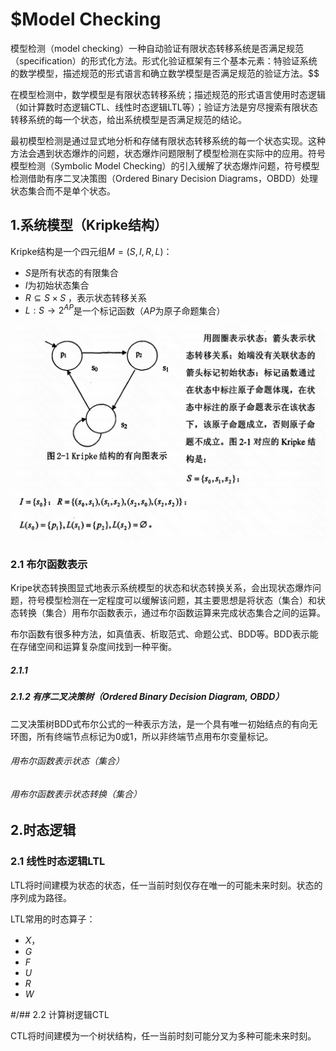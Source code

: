 # $Model Checking



模型检测（model checking）一种自动验证有限状态转移系统是否满足规范（specification）的形式化方法。形式化验证框架有三个基本元素：特验证系统的数学模型，描述规范的形式语言和确立数学模型是否满足规范的验证方法。$$

在模型检测中，数学模型是有限状态转移系统；描述规范的形式语言使用时态逻辑（如计算数时态逻辑CTL、线性时态逻辑LTL等）；验证方法是穷尽搜索有限状态转移系统的每一个状态，给出系统模型是否满足规范的结论。

最初模型检测是通过显式地分析和存储有限状态转移系统的每一个状态实现。这种方法会遇到状态爆炸的问题，状态爆炸问题限制了模型检测在实际中的应用。符号模型检测（Symbolic Model Checking）的引入缓解了状态爆炸问题，符号模型检测借助有序二叉决策图（Ordered Binary Decision Diagrams，OBDD）处理状态集合而不是单个状态。



## 1.系统模型（Kripke结构）

Kripke结构是一个四元组$M=(S,I,R,L)$：

- $S$是所有状态的有限集合
- $I$为初始状态集合
- $R \subseteq  S\times S$ ，表示状态转移关系
- $L:S \to 2^{AP}$是一个标记函数（$AP$为原子命题集合）

![image-20231120152453887](./assets/image-20231120152453887.png)





### 2.1 布尔函数表示

Kripe状态转换图显式地表示系统模型的状态和状态转换关系，会出现状态爆炸问题，符号模型检测在一定程度可以缓解该问题，其主要思想是将状态（集合）和状态转换（集合）用布尔函数表示，通过布尔函数运算来完成状态集合之间的运算。

布尔函数有很多种方法，如真值表、析取范式、命题公式、BDD等。BDD表示能在存储空间和运算复杂度间找到一种平衡。



##### 2.1.1 



##### 2.1.2 有序二叉决策树（Ordered Binary Decision Diagram, OBDD）

二叉决策树BDD式布尔公式的一种表示方法，是一个具有唯一初始结点的有向无环图，所有终端节点标记为0或1，所以非终端节点用布尔变量标记。



###### 用布尔函数表示状态（集合）



###### 用布尔函数表示状态转换（集合）











## 2.时态逻辑

### 2.1 线性时态逻辑LTL

LTL将时间建模为状态的状态，任一当前时刻仅存在唯一的可能未来时刻。状态的序列成为路径。

LTL常用的时态算子：

- $X$，
- $G$
- $F$
- $U$
- $R$
- $W$

#/## 2.2 计算树逻辑CTL

CTL将时间建模为一个树状结构，任一当前时刻可能分叉为多种可能未来时刻。









